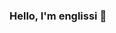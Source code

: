 ### Hello, I'm englissi 👋

<!--
**englissi/englissi** is a ✨ _special_ ✨ repository because its `README.md` (this file) appears on your GitHub profile.

Here are some ideas to get you started:

- 🔭 I’m currently working on ...
- 🌱 I’m currently learning ... python
- 👯 I’m looking to collaborate on ...
- 🤔 I’m looking for help with ...
- 💬 Ask me about ...
- 📫 How to reach me: katya0153@gmail.com
- 😄 Pronouns: ...
- ⚡ Fun fact: ...
-->
